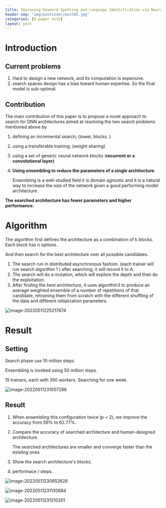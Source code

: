 ```yaml
---
title: Improving Keyword Spotting and Language Identification via Neural Architecture Search at Scale
header-img: "img/postcover/post02.jpg"
categories: [A paper note]
layout: post
---
```


# Introduction

## Current problems

1. Hard to design a new network, and its computation is expensive. 
2. search spaces design has a bias toward human expertise. So the final model is sub-optimal.

## Contribution

The main contribution of this paper is to propose a novel approach to search for DNN architectures aimed at resolving the two search problems mentioned above by 

1. defining an incremental search; (tower, blocks. )

2. using a transferable training;   (weight sharing)

3. using a set of generic neural network blocks (**recurrent or a convolutional layer)**

4. **Using ensembling to reduce the parameters of a single architecture.**

   Ensembling is a well-studied field it is domain agnostic and it is a natural way to increase the size of the network given a good performing model architecture.

**The searched architecture has fewer parameters and higher performance.**

# Algorithm

The algorithm first defines the architecture as a combination of k blocks. Each block has n options. 

And then search for the best architecture over all possible candidates. 

1. The search run in distributed asynchronous fashion. (each trainer will run search algorithm 1 ) after searching, it will record it to A.
2. The search will do a mutation, which will explore the depth and then do the exploitation. 
3. After finding the best architecture, it uses algorithm3 to produce an average weighted ensemble of a number of repetitions of that candidate, retraining them from scratch with the different shuffling of the data and different initialization parameters.

![image-20220511225217874](https://github.com/NLGithubWP/tech-notebook/raw/master/img/a_img_store/image-20220511225217874.png)

# Result

## Setting

Search phase use 10 million steps

Ensembling is invoked using 50 million steps.

15 trainers, each with 350 workers. Searching for one week.

![image-20220511231057286](https://github.com/NLGithubWP/tech-notebook/raw/master/img/a_img_store/image-20220511231057286.png)

## Result 

1. When ensembling this configuration twice (p = 2), we improve the accuracy from 59% to 62.77%.

2. Compare the accuracy of searched architecture and human-designed architecture.

   The searched architectures are smaller and converge faster than the existing ones

3. Show the search architecture's blocks.

4. performace / steps.

![image-20220511230852626](https://github.com/NLGithubWP/tech-notebook/raw/master/img/a_img_store/image-20220511230852626.png)

![image-20220511231130684](https://github.com/NLGithubWP/tech-notebook/raw/master/img/a_img_store/image-20220511231130684.png)

![image-20220511231210201](https://github.com/NLGithubWP/tech-notebook/raw/master/img/a_img_store/image-20220511231210201.png)

### 